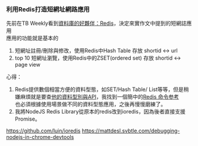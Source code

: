 ### 利用Redis打造短網址網路應用
先前在TB Weekly看到[資料庫的好夥伴：Redis](http://blog.techbridge.cc/2016/06/18/redis-introduction/)，決定來實作文中提到的短網誌應用  
應用的功能就是基本的  
1. 短網址註冊/刪除與修改，使用Redis中Hash Table 存放 shortid <-> url  
2. top 10 短網址瀏覽，使用Redis中的ZSET(ordered set) 存放 shortid <-> page view  

心得：
1. Redis提供數個相當方便的資料型態，如SET/Hash Table/ List等等，但是稍嫌麻煩就是要查[他的資料型別與API](https://redis.io/topics/data-types-intro)，我找到一個簡中的[Redis 命令参考](http://redisdoc.com/index.html)  
也必須根據使用場景做不同的資料型態應用，之後再慢慢磨練了。  
2. 我將NodeJS Redis Library從原本的redis改到ioredis，因為後者直接支援Promise。

https://github.com/luin/ioredis
https://mattdesl.svbtle.com/debugging-nodejs-in-chrome-devtools